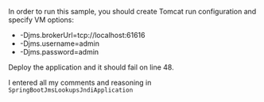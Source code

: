 In order to run this sample, you should create Tomcat run configuration and specify VM options:
* -Djms.brokerUrl=tcp://localhost:61616 
* -Djms.username=admin 
* -Djms.password=admin

Deploy the application and it should fail on line 48.

I entered all my comments and reasoning in `SpringBootJmsLookupsJndiApplication`
